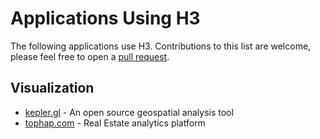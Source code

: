 # Applications Using H3

The following applications use H3. Contributions to this list are welcome, please feel free to open a [pull request](https://github.com/uber/h3/tree/master/docs/community/applications.md).

## Visualization

- [kepler.gl](http://kepler.gl/) - An open source geospatial analysis tool
- [tophap.com](https://www.tophap.com) - Real Estate analytics platform
